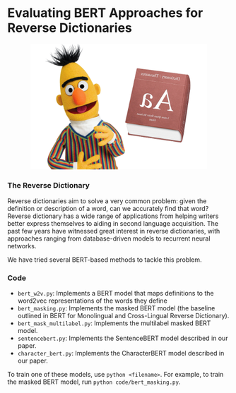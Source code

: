 # Evaluating BERT Approaches for Reverse Dictionaries
<center>
    <img src="images/BertRD.png" width="400"/>
</center>

### The Reverse Dictionary

Reverse dictionaries aim to solve a very common problem: given the definition or description of a word, can we accurately find that word? Reverse dictionary has a wide range of applications from helping writers better express themselves to aiding in second language acquisition. The past few years have witnessed great interest in reverse dictionaries, with approaches ranging from database-driven models to recurrent neural networks. 

We have tried several BERT-based methods to tackle this problem.

### Code

* `bert_w2v.py`: Implements a BERT model that maps definitions to the word2vec representations of the words they define
* `bert_masking.py`: Implements the masked BERT model (the baseline outlined in BERT for Monolingual and Cross-Lingual Reverse Dictionary).
* `bert_mask_multilabel.py`: Implements the multilabel masked BERT model.
* `sentencebert.py`: Implements the SentenceBERT model described in our paper.
* `character_bert.py`: Implements the CharacterBERT model described in our paper.

To train one of these models, use `python <filename>`. For example, to train the masked BERT model, run `python code/bert_masking.py`. 
